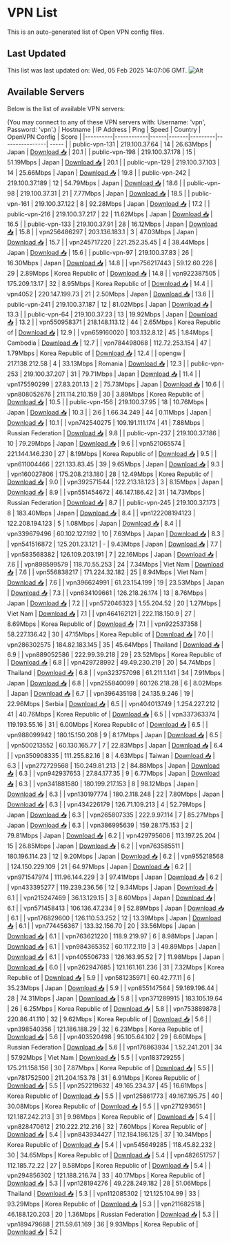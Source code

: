 # VPN List

This is an auto-generated list of Open VPN config files.

## Last Updated

This list was last updated on: Wed, 05 Feb 2025 14:07:06 GMT.
![Alt](https://repobeats.axiom.co/api/embed/186b98318ef1479477931607c1ad7d823f12451f.svg "Repobeats analytics image")

## Available Servers

Below is the list of available VPN servers:

(You may connect to any of these VPN servers with: Username: 'vpn', Password: 'vpn'.)
| Hostname | IP Address | Ping | Speed | Country | OpenVPN Config | Score |
|----------|------------|------|-------|---------|----------------| ----- |
| public-vpn-131 | 219.100.37.64 | 14 | 26.63Mbps | Japan | [Download 📥](./configs/server_0_JP.ovpn) | 20.1 |
| public-vpn-198 | 219.100.37.178 | 15 | 51.19Mbps | Japan | [Download 📥](./configs/server_1_JP.ovpn) | 20.1 |
| public-vpn-129 | 219.100.37.103 | 14 | 25.66Mbps | Japan | [Download 📥](./configs/server_2_JP.ovpn) | 19.8 |
| public-vpn-242 | 219.100.37.189 | 12 | 54.79Mbps | Japan | [Download 📥](./configs/server_3_JP.ovpn) | 18.6 |
| public-vpn-98 | 219.100.37.31 | 21 | 7.77Mbps | Japan | [Download 📥](./configs/server_4_JP.ovpn) | 18.5 |
| public-vpn-161 | 219.100.37.122 | 8 | 92.28Mbps | Japan | [Download 📥](./configs/server_5_JP.ovpn) | 17.2 |
| public-vpn-216 | 219.100.37.217 | 22 | 11.62Mbps | Japan | [Download 📥](./configs/server_6_JP.ovpn) | 16.5 |
| public-vpn-133 | 219.100.37.91 | 28 | 16.12Mbps | Japan | [Download 📥](./configs/server_7_JP.ovpn) | 15.8 |
| vpn256486297 | 203.136.183.1 | 3 | 47.03Mbps | Japan | [Download 📥](./configs/server_8_JP.ovpn) | 15.7 |
| vpn245717220 | 221.252.35.45 | 4 | 38.44Mbps | Japan | [Download 📥](./configs/server_9_JP.ovpn) | 15.6 |
| public-vpn-97 | 219.100.37.83 | 26 | 16.30Mbps | Japan | [Download 📥](./configs/server_10_JP.ovpn) | 14.8 |
| vpn756217443 | 59.12.60.226 | 29 | 2.89Mbps | Korea Republic of | [Download 📥](./configs/server_11_KR.ovpn) | 14.8 |
| vpn922387505 | 175.209.13.17 | 32 | 8.95Mbps | Korea Republic of | [Download 📥](./configs/server_12_KR.ovpn) | 14.4 |
| vpn4052 | 220.147.199.73 | 21 | 2.50Mbps | Japan | [Download 📥](./configs/server_13_JP.ovpn) | 13.6 |
| public-vpn-241 | 219.100.37.187 | 12 | 81.02Mbps | Japan | [Download 📥](./configs/server_14_JP.ovpn) | 13.3 |
| public-vpn-64 | 219.100.37.23 | 13 | 19.92Mbps | Japan | [Download 📥](./configs/server_15_JP.ovpn) | 13.2 |
| vpn550958371 | 218.148.113.12 | 44 | 2.65Mbps | Korea Republic of | [Download 📥](./configs/server_16_KR.ovpn) | 12.9 |
| vpn659160020 | 103.132.8.12 | 45 | 1.84Mbps | Cambodia | [Download 📥](./configs/server_17_KH.ovpn) | 12.7 |
| vpn784498068 | 112.72.253.154 | 47 | 1.79Mbps | Korea Republic of | [Download 📥](./configs/server_18_KR.ovpn) | 12.4 |
| opengw | 217.138.212.58 | 4 | 33.13Mbps | Romania | [Download 📥](./configs/server_19_RO.ovpn) | 12.3 |
| public-vpn-253 | 219.100.37.207 | 31 | 79.71Mbps | Japan | [Download 📥](./configs/server_20_JP.ovpn) | 11.4 |
| vpn175590299 | 27.83.201.13 | 2 | 75.73Mbps | Japan | [Download 📥](./configs/server_21_JP.ovpn) | 10.6 |
| vpn808052676 | 211.114.210.159 | 30 | 3.89Mbps | Korea Republic of | [Download 📥](./configs/server_22_KR.ovpn) | 10.5 |
| public-vpn-156 | 219.100.37.95 | 18 | 10.76Mbps | Japan | [Download 📥](./configs/server_23_JP.ovpn) | 10.3 |
| 2i6 | 1.66.34.249 | 44 | 0.11Mbps | Japan | [Download 📥](./configs/server_24_JP.ovpn) | 10.1 |
| vpn742540275 | 109.191.111.174 | 41 | 7.88Mbps | Russian Federation | [Download 📥](./configs/server_25_RU.ovpn) | 9.8 |
| public-vpn-237 | 219.100.37.186 | 10 | 79.29Mbps | Japan | [Download 📥](./configs/server_26_JP.ovpn) | 9.6 |
| vpn521065574 | 221.144.146.230 | 27 | 8.19Mbps | Korea Republic of | [Download 📥](./configs/server_27_KR.ovpn) | 9.5 |
| vpn611004466 | 221.133.83.45 | 39 | 9.65Mbps | Japan | [Download 📥](./configs/server_28_JP.ovpn) | 9.3 |
| vpn160027806 | 175.208.213.180 | 28 | 12.49Mbps | Korea Republic of | [Download 📥](./configs/server_29_KR.ovpn) | 9.0 |
| vpn392571544 | 122.213.18.123 | 3 | 8.15Mbps | Japan | [Download 📥](./configs/server_30_JP.ovpn) | 8.9 |
| vpn551454672 | 46.147.186.42 | 31 | 14.73Mbps | Russian Federation | [Download 📥](./configs/server_31_RU.ovpn) | 8.7 |
| public-vpn-245 | 219.100.37.173 | 8 | 183.40Mbps | Japan | [Download 📥](./configs/server_32_JP.ovpn) | 8.4 |
| vpn122208194123 | 122.208.194.123 | 5 | 1.08Mbps | Japan | [Download 📥](./configs/server_33_JP.ovpn) | 8.4 |
| vpn339679496 | 60.102.127.192 | 10 | 7.63Mbps | Japan | [Download 📥](./configs/server_34_JP.ovpn) | 8.3 |
| vpn541516872 | 125.201.23.121 | - | 9.43Mbps | Japan | [Download 📥](./configs/server_35_JP.ovpn) | 7.7 |
| vpn583568382 | 126.109.203.191 | 7 | 22.16Mbps | Japan | [Download 📥](./configs/server_36_JP.ovpn) | 7.6 |
| vpn898599579 | 118.70.55.253 | 24 | 7.34Mbps | Viet Nam | [Download 📥](./configs/server_37_VN.ovpn) | 7.6 |
| vpn556838217 | 171.224.32.182 | 25 | 8.94Mbps | Viet Nam | [Download 📥](./configs/server_38_VN.ovpn) | 7.6 |
| vpn396624991 | 61.23.154.199 | 19 | 23.53Mbps | Japan | [Download 📥](./configs/server_39_JP.ovpn) | 7.3 |
| vpn634109661 | 126.218.26.174 | 13 | 8.76Mbps | Japan | [Download 📥](./configs/server_40_JP.ovpn) | 7.2 |
| vpn572046323 | 1.55.204.52 | 20 | 1.27Mbps | Viet Nam | [Download 📥](./configs/server_41_VN.ovpn) | 7.1 |
| vpn464162121 | 222.118.150.9 | 27 | 8.69Mbps | Korea Republic of | [Download 📥](./configs/server_42_KR.ovpn) | 7.1 |
| vpn922537358 | 58.227.136.42 | 30 | 47.15Mbps | Korea Republic of | [Download 📥](./configs/server_43_KR.ovpn) | 7.0 |
| vpn286302575 | 184.82.183.145 | 35 | 45.64Mbps | Thailand | [Download 📥](./configs/server_44_TH.ovpn) | 6.9 |
| vpn889052586 | 222.99.39.218 | 29 | 23.52Mbps | Korea Republic of | [Download 📥](./configs/server_45_KR.ovpn) | 6.8 |
| vpn429728992 | 49.49.230.219 | 20 | 54.74Mbps | Thailand | [Download 📥](./configs/server_46_TH.ovpn) | 6.8 |
| vpn323757098 | 61.211.1.141 | 34 | 7.91Mbps | Japan | [Download 📥](./configs/server_47_JP.ovpn) | 6.8 |
| vpn255840099 | 60.126.218.28 | 6 | 8.02Mbps | Japan | [Download 📥](./configs/server_48_JP.ovpn) | 6.7 |
| vpn396435198 | 24.135.9.246 | 19 | 22.96Mbps | Serbia | [Download 📥](./configs/server_49_RS.ovpn) | 6.5 |
| vpn404013749 | 1.254.227.212 | 41 | 40.76Mbps | Korea Republic of | [Download 📥](./configs/server_50_KR.ovpn) | 6.5 |
| vpn337363374 | 119.193.55.16 | 31 | 6.00Mbps | Korea Republic of | [Download 📥](./configs/server_51_KR.ovpn) | 6.5 |
| vpn988099942 | 180.15.150.208 | 9 | 8.17Mbps | Japan | [Download 📥](./configs/server_52_JP.ovpn) | 6.5 |
| vpn500213552 | 60.130.165.77 | 7 | 22.83Mbps | Japan | [Download 📥](./configs/server_53_JP.ovpn) | 6.4 |
| vpn350908335 | 111.255.82.16 | 8 | 4.63Mbps | Taiwan | [Download 📥](./configs/server_54_TW.ovpn) | 6.3 |
| vpn272729568 | 150.249.81.213 | 2 | 84.88Mbps | Japan | [Download 📥](./configs/server_55_JP.ovpn) | 6.3 |
| vpn942937653 | 27.84.177.35 | 9 | 6.77Mbps | Japan | [Download 📥](./configs/server_56_JP.ovpn) | 6.3 |
| vpn341881580 | 180.199.217.153 | 8 | 98.12Mbps | Japan | [Download 📥](./configs/server_57_JP.ovpn) | 6.3 |
| vpn130197774 | 180.2.118.248 | 22 | 7.80Mbps | Japan | [Download 📥](./configs/server_58_JP.ovpn) | 6.3 |
| vpn434226179 | 126.71.109.213 | 4 | 52.79Mbps | Japan | [Download 📥](./configs/server_59_JP.ovpn) | 6.3 |
| vpn265807335 | 222.9.97.114 | 7 | 85.27Mbps | Japan | [Download 📥](./configs/server_60_JP.ovpn) | 6.3 |
| vpn386995639 | 159.28.175.153 | 2 | 79.81Mbps | Japan | [Download 📥](./configs/server_61_JP.ovpn) | 6.2 |
| vpn429795606 | 113.197.25.204 | 15 | 26.85Mbps | Japan | [Download 📥](./configs/server_62_JP.ovpn) | 6.2 |
| vpn763585511 | 180.196.114.23 | 12 | 9.20Mbps | Japan | [Download 📥](./configs/server_63_JP.ovpn) | 6.2 |
| vpn955218568 | 124.150.229.109 | 21 | 64.97Mbps | Japan | [Download 📥](./configs/server_64_JP.ovpn) | 6.2 |
| vpn971547974 | 111.96.144.229 | 3 | 97.41Mbps | Japan | [Download 📥](./configs/server_65_JP.ovpn) | 6.2 |
| vpn433395277 | 119.239.236.56 | 12 | 9.34Mbps | Japan | [Download 📥](./configs/server_66_JP.ovpn) | 6.1 |
| vpn215247469 | 36.13.129.15 | 3 | 8.60Mbps | Japan | [Download 📥](./configs/server_67_JP.ovpn) | 6.1 |
| vpn571458413 | 106.136.47.234 | 9 | 52.89Mbps | Japan | [Download 📥](./configs/server_68_JP.ovpn) | 6.1 |
| vpn176829600 | 126.110.53.252 | 12 | 13.39Mbps | Japan | [Download 📥](./configs/server_69_JP.ovpn) | 6.1 |
| vpn774456367 | 133.32.156.70 | 20 | 33.56Mbps | Japan | [Download 📥](./configs/server_70_JP.ovpn) | 6.1 |
| vpn763621220 | 118.9.219.97 | 6 | 8.98Mbps | Japan | [Download 📥](./configs/server_71_JP.ovpn) | 6.1 |
| vpn984365352 | 60.117.2.119 | 3 | 49.89Mbps | Japan | [Download 📥](./configs/server_72_JP.ovpn) | 6.1 |
| vpn405506733 | 126.163.95.52 | 7 | 11.98Mbps | Japan | [Download 📥](./configs/server_73_JP.ovpn) | 6.0 |
| vpn262947685 | 121.161.161.236 | 31 | 7.32Mbps | Korea Republic of | [Download 📥](./configs/server_74_KR.ovpn) | 5.9 |
| vpn581235971 | 60.42.77.11 | 6 | 35.23Mbps | Japan | [Download 📥](./configs/server_75_JP.ovpn) | 5.9 |
| vpn855147564 | 59.169.196.44 | 28 | 74.31Mbps | Japan | [Download 📥](./configs/server_76_JP.ovpn) | 5.8 |
| vpn371289915 | 183.105.19.64 | 26 | 6.25Mbps | Korea Republic of | [Download 📥](./configs/server_77_KR.ovpn) | 5.8 |
| vpn753889878 | 220.86.41.110 | 32 | 9.62Mbps | Korea Republic of | [Download 📥](./configs/server_78_KR.ovpn) | 5.6 |
| vpn398540356 | 121.186.188.29 | 32 | 6.23Mbps | Korea Republic of | [Download 📥](./configs/server_79_KR.ovpn) | 5.6 |
| vpn403520498 | 95.105.64.102 | 29 | 6.60Mbps | Russian Federation | [Download 📥](./configs/server_80_RU.ovpn) | 5.6 |
| vpn176863934 | 1.52.241.201 | 34 | 57.92Mbps | Viet Nam | [Download 📥](./configs/server_81_VN.ovpn) | 5.5 |
| vpn183729255 | 175.211.158.156 | 30 | 7.87Mbps | Korea Republic of | [Download 📥](./configs/server_82_KR.ovpn) | 5.5 |
| vpn781752500 | 211.204.153.78 | 31 | 6.91Mbps | Korea Republic of | [Download 📥](./configs/server_83_KR.ovpn) | 5.5 |
| vpn252219632 | 49.165.234.37 | 45 | 16.61Mbps | Korea Republic of | [Download 📥](./configs/server_84_KR.ovpn) | 5.5 |
| vpn125861773 | 49.167.195.75 | 40 | 30.08Mbps | Korea Republic of | [Download 📥](./configs/server_85_KR.ovpn) | 5.5 |
| vpn271293651 | 121.187.242.213 | 31 | 9.98Mbps | Korea Republic of | [Download 📥](./configs/server_86_KR.ovpn) | 5.4 |
| vpn828470612 | 210.222.212.216 | 32 | 7.60Mbps | Korea Republic of | [Download 📥](./configs/server_87_KR.ovpn) | 5.4 |
| vpn843934427 | 112.184.186.125 | 37 | 10.34Mbps | Korea Republic of | [Download 📥](./configs/server_88_KR.ovpn) | 5.4 |
| vpn545649285 | 118.45.82.232 | 30 | 34.65Mbps | Korea Republic of | [Download 📥](./configs/server_89_KR.ovpn) | 5.4 |
| vpn482651757 | 112.185.72.22 | 27 | 9.58Mbps | Korea Republic of | [Download 📥](./configs/server_90_KR.ovpn) | 5.4 |
| vpn294856302 | 121.188.216.74 | 33 | 40.17Mbps | Korea Republic of | [Download 📥](./configs/server_91_KR.ovpn) | 5.3 |
| vpn128194276 | 49.228.249.182 | 28 | 51.06Mbps | Thailand | [Download 📥](./configs/server_92_TH.ovpn) | 5.3 |
| vpn112085302 | 121.125.104.99 | 33 | 93.29Mbps | Korea Republic of | [Download 📥](./configs/server_93_KR.ovpn) | 5.3 |
| vpn211682518 | 46.188.120.203 | 20 | 1.36Mbps | Russian Federation | [Download 📥](./configs/server_94_RU.ovpn) | 5.3 |
| vpn189479688 | 211.59.61.169 | 36 | 9.93Mbps | Korea Republic of | [Download 📥](./configs/server_95_KR.ovpn) | 5.2 |

